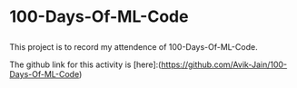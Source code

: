 # 100-Days-Of-ML-Code </p>
This project is to record my attendence of 100-Days-Of-ML-Code.</p>
The github link for this activity is [here]:(https://github.com/Avik-Jain/100-Days-Of-ML-Code)<br />
